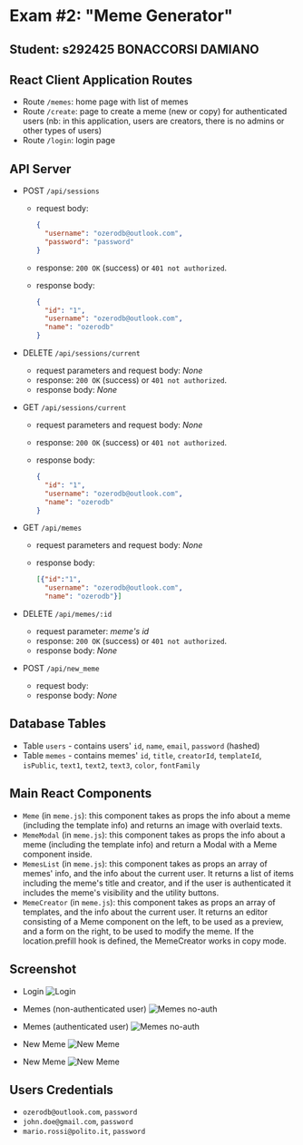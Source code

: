 # Exam #2: "Meme Generator"

## Student: s292425 BONACCORSI DAMIANO

## React Client Application Routes

- Route `/memes`: home page with list of memes
- Route `/create`: page to create a meme (new or copy) for authenticated users (nb: in this application, users are creators, there is no admins or other types of users)
- Route `/login`: login page

## API Server

- POST `/api/sessions`

  - request body:

    ```json
    {
      "username": "ozerodb@outlook.com",
      "password": "password"
    }
    ```

  - response: `200 OK` (success) or `401 not authorized`.
  - response body:

    ```json
    {
      "id": "1",
      "username": "ozerodb@outlook.com",
      "name": "ozerodb"
    }
    ```

- DELETE `/api/sessions/current`
  - request parameters and request body: _None_
  - response: `200 OK` (success) or `401 not authorized`.
  - response body: _None_
- GET `/api/sessions/current`

  - request parameters and request body: _None_
  - response: `200 OK` (success) or `401 not authorized`.
  - response body:

    ```json
    {
      "id": "1",
      "username": "ozerodb@outlook.com",
      "name": "ozerodb"
    }
    ```

- GET `/api/memes`
  - request parameters and request body: _None_
  - response body:

    ```json
    [{"id":"1",
      "username": "ozerodb@outlook.com",
      "name": "ozerodb"}]
    ```

- DELETE `/api/memes/:id`
  - request parameter: _meme's id_
  - response: `200 OK` (success) or `401 not authorized`.
  - response body: _None_
- POST `/api/new_meme`
  - request body:
  - response body: _None_

## Database Tables

- Table `users` - contains users' `id`, `name`, `email`, `password` (hashed)
- Table `memes` - contains memes' `id`, `title`, `creatorId`, `templateId`, `isPublic`, `text1`, `text2`, `text3`, `color`, `fontFamily`

## Main React Components

- `Meme` (in `meme.js`): this component takes as props the info about a meme (including the template info) and returns an image with overlaid texts.
- `MemeModal` (in `meme.js`): this component takes as props the info about a meme (including the template info) and return a Modal with a Meme component inside.
- `MemesList` (in `meme.js`): this component takes as props an array of memes' info, and the info about the current user. It returns a list of items including the meme's title and creator, and if the user is authenticated it includes the meme's visibility and the utility buttons.
- `MemeCreator` (in `meme.js`): this component takes as props an array of templates, and the info about the current user. It returns an editor consisting of a Meme component on the left, to be used as a preview, and a form on the right, to be used to modify the meme. If the location.prefill hook is defined, the MemeCreator works in copy mode.

## Screenshot

- Login
![Login](./img/login.jpg)

- Memes (non-authenticated user)
![Memes no-auth](./img/memes_no_auth.jpg)

- Memes (authenticated user)
![Memes no-auth](./img/memes_auth.jpg)

- New Meme
![New Meme](./img/meme_new.jpg)

- New Meme
![New Meme](./img/meme_copy.jpg)

## Users Credentials

- `ozerodb@outlook.com`, `password`
- `john.doe@gmail.com`, `password`
- `mario.rossi@polito.it`, `password`
````
